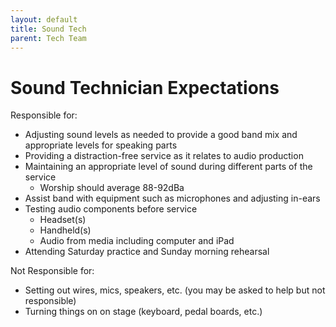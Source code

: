 ```yaml
---
layout: default
title: Sound Tech
parent: Tech Team
---
```


# Sound Technician Expectations

Responsible for:
- Adjusting sound levels as needed to provide a good band mix and appropriate levels for speaking parts
- Providing a distraction-free service as it relates to audio production
- Maintaining an appropriate level of sound during different parts of the service
  - Worship should average 88-92dBa
- Assist band with equipment such as microphones and adjusting in-ears
- Testing audio components before service
  - Headset(s)
  - Handheld(s)
  - Audio from media including computer and iPad
- Attending Saturday practice and Sunday morning rehearsal

Not Responsible for:
- Setting out wires, mics, speakers, etc. (you may be asked to help but not responsible)
- Turning things on on stage (keyboard, pedal boards, etc.)